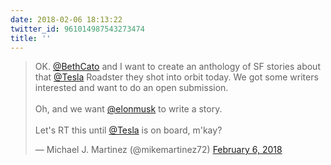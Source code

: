 ```yaml
---
date: 2018-02-06 18:13:22
twitter_id: 961014987543273474
title: ''
---
```


<blockquote class="twitter-tweet"><p lang="en" dir="ltr">OK. <a href="https://twitter.com/BethCato?ref_src=twsrc%5Etfw">@BethCato</a> and I want to create an anthology of SF stories about that <a href="https://twitter.com/Tesla?ref_src=twsrc%5Etfw">@Tesla</a> Roadster they shot into orbit today. We got some writers interested and want to do an open submission.<br><br>Oh, and we want <a href="https://twitter.com/elonmusk?ref_src=twsrc%5Etfw">@elonmusk</a> to write a story. <br><br>Let&#39;s RT this until <a href="https://twitter.com/Tesla?ref_src=twsrc%5Etfw">@Tesla</a> is on board, m&#39;kay?</p>&mdash; Michael J. Martinez (@mikemartinez72) <a href="https://twitter.com/mikemartinez72/status/960992047980302336?ref_src=twsrc%5Etfw">February 6, 2018</a></blockquote>
<script async src="https://platform.twitter.com/widgets.js" charset="utf-8"></script>
